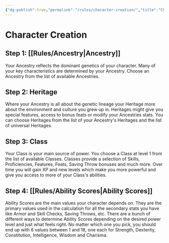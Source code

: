 ```yaml
---
{"dg-publish":true,"permalink":"/rules/character-creation/","title":"Character Creation"}
---
```


# Character Creation
## Step 1: [[Rules/Ancestry\|Ancestry]]
Your Ancestry reflects the dominant genetics of your character. Many of your key characteristics are determined by your Ancestry.
Choose an Ancestry from the list of available Ancestries.

## Step 2: Heritage
Where your Ancestry is all about the genetic lineage your Heritage more about the environment and culture you grew up in. Heritages might give you special features, access to bonus feats or modify your Ancestries stats.
You can choose Heritages from the list of your Ancestry's Heritages and the list of universal Heritages.

## Step 3: Class
Your Class is your main source of power. You choose a Class at level 1 from the list of available Classes.
Classes provide a selection of Skills, Proficiencies, Features, Feats, Saving Throw bonuses and much more. Over time you will gain XP and new levels which make you more powerful and give you access to more of your Class's abilities.

## Step 4: [[Rules/Ability Scores\|Ability Scores]]
Ability Scores are the main values your character depends on. They are the primary values used in the calculation for all the secondary stats you have like Armor and Skill Checks, Saving Throws, etc.
There are a bunch of different ways to determine Ability Scores depending on the desired power level and just what feels right. No matter which one you pick, you should end up with 6 values between 1 and 18, one each for Strength, Dexterity, Constitution, Intelligence, Wisdom and Charisma.